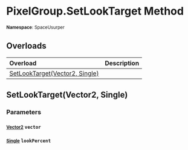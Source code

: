 # PixelGroup.SetLookTarget Method

<small>**Namespace**: SpaceUsurper</small>

## Overloads

<div markdown="1" class="member-table">

| Overload | Description |
| :------- | ----------- |
| [SetLookTarget(Vector2, Single)](#Vector2_Single_) |  | 

</div>

## SetLookTarget(Vector2, Single)
### Parameters
#### <small>[Vector2](https://docs.unity3d.com/ScriptReference/Vector2.html)</small> `vector`

#### <small>[Single](https://docs.microsoft.com/en-us/dotnet/api/system.single?view=netframework-4.5)</small> `lookPercent`

